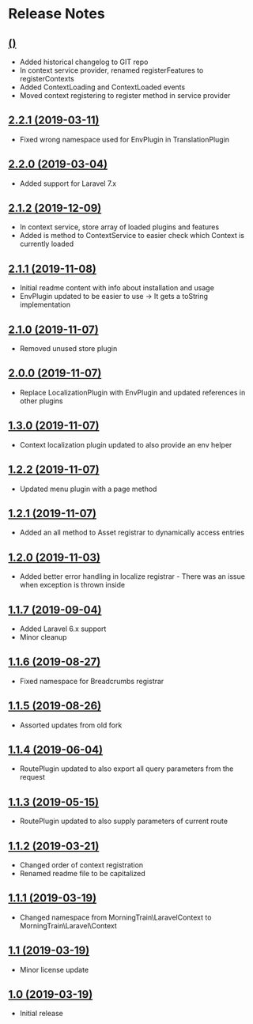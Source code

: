 # Release Notes

## [ ()](https://github.com/Morning-Train/LaravelContext/compare/2.2.1...)

- Added historical changelog to GIT repo
- In context service provider, renamed registerFeatures to registerContexts
- Added ContextLoading and ContextLoaded events
- Moved context registering to register method in service provider

## [2.2.1 (2019-03-11)](https://github.com/Morning-Train/LaravelContext/compare/2.2.0...2.2.1)

- Fixed wrong namespace used for EnvPlugin in TranslationPlugin

## [2.2.0 (2019-03-04)](https://github.com/Morning-Train/LaravelContext/compare/2.1.2...2.2.0)

- Added support for Laravel 7.x

## [2.1.2 (2019-12-09)](https://github.com/Morning-Train/LaravelContext/compare/2.1.1...2.1.2)

- In context service, store array of loaded plugins and features
- Added is method to ContextService to easier check which Context is currently loaded

## [2.1.1 (2019-11-08)](https://github.com/Morning-Train/LaravelContext/compare/2.1.0...2.1.1)

- Initial readme content with info about installation and usage
- EnvPlugin updated to be easier to use -> It gets a toString implementation 

## [2.1.0 (2019-11-07)](https://github.com/Morning-Train/LaravelContext/compare/2.0.0...2.1.0)

- Removed unused store plugin

## [2.0.0 (2019-11-07)](https://github.com/Morning-Train/LaravelContext/compare/1.3.0...2.0.0)

- Replace LocalizationPlugin with EnvPlugin and updated references in other plugins

## [1.3.0 (2019-11-07)](https://github.com/Morning-Train/LaravelContext/compare/1.2.2...1.3.0)

- Context localization plugin updated to also provide an env helper 

## [1.2.2 (2019-11-07)](https://github.com/Morning-Train/LaravelContext/compare/1.2.1...1.2.2)

- Updated menu plugin with a page method

## [1.2.1 (2019-11-07)](https://github.com/Morning-Train/LaravelContext/compare/1.2.0...1.2.1)

- Added an all method to Asset registrar to dynamically access entries

## [1.2.0 (2019-11-03)](https://github.com/Morning-Train/LaravelContext/compare/1.1.7...1.2.0)

- Added better error handling in localize registrar - There was an issue when exception is thrown inside

## [1.1.7 (2019-09-04)](https://github.com/Morning-Train/LaravelContext/compare/1.1.6...1.1.7)

- Added Laravel 6.x support
- Minor cleanup

## [1.1.6 (2019-08-27)](https://github.com/Morning-Train/LaravelContext/compare/1.1.5...1.1.6)

- Fixed namespace for Breadcrumbs registrar

## [1.1.5 (2019-08-26)](https://github.com/Morning-Train/LaravelContext/compare/1.1.4...1.1.5)

- Assorted updates from old fork

## [1.1.4 (2019-06-04)](https://github.com/Morning-Train/LaravelContext/compare/1.1.3...1.1.4)

- RoutePlugin updated to also export all query parameters from the request

## [1.1.3 (2019-05-15)](https://github.com/Morning-Train/LaravelContext/compare/1.1.2...1.1.3)

- RoutePlugin updated to also supply parameters of current route

## [1.1.2 (2019-03-21)](https://github.com/Morning-Train/LaravelContext/compare/1.1.1...1.1.2)

- Changed order of context registration
- Renamed readme file to be capitalized

## [1.1.1 (2019-03-19)](https://github.com/Morning-Train/LaravelContext/compare/1.1...1.1.1)

- Changed namespace from MorningTrain\LaravelContext to MorningTrain\Laravel\Context

## [1.1 (2019-03-19)](https://github.com/Morning-Train/LaravelContext/compare/1.0...1.1)

- Minor license update

## [1.0 (2019-03-19)](https://github.com/Morning-Train/LaravelContext)

- Initial release





